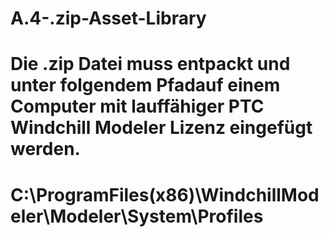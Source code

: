# A.4-.zip-Asset-Library
# Die .zip Datei muss entpackt und unter folgendem Pfadauf einem Computer mit lauffähiger PTC Windchill Modeler Lizenz eingefügt werden.
# C:\ProgramFiles(x86)\WindchillModeler\Modeler\System\Profiles

